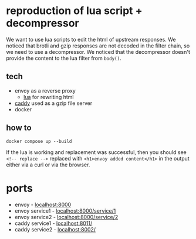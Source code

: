 # reproduction of lua script + decompressor

We want to use lua scripts to edit the html of upstream responses. We noticed that brotli and gzip responses are not decoded in the filter chain, so we need to use a decompressor. We noticed that the decompressor doesn't provide the content to the lua filter from `body()`.

## tech

* envoy as a reverse proxy
    * [lua](https://www.envoyproxy.io/docs/envoy/latest/configuration/http/http_filters/lua_filter) for rewriting html
* [caddy](https://caddyserver.com/v2) used as a gzip file server
* docker

## how to

```
docker compose up --build
```

If the lua is working and replacement was successful, then you should see `<!-- replace -->` replaced with `<h1>envoy added content</h1>` in the output either via a curl or via the browser.

# ports

* envoy - [localhost:8000](http://localhost:8000)
* envoy service1 - [localhost:8000/service/1](http://localhost:8000/service/1)
* envoy service2 - [localhost:8000/service/2](http://localhost:8000/service/2)
* caddy service1 - [localhost:8011/](http://localhost:8011/)
* caddy service2 - [localhost:8002/](http://localhost:8012/)
